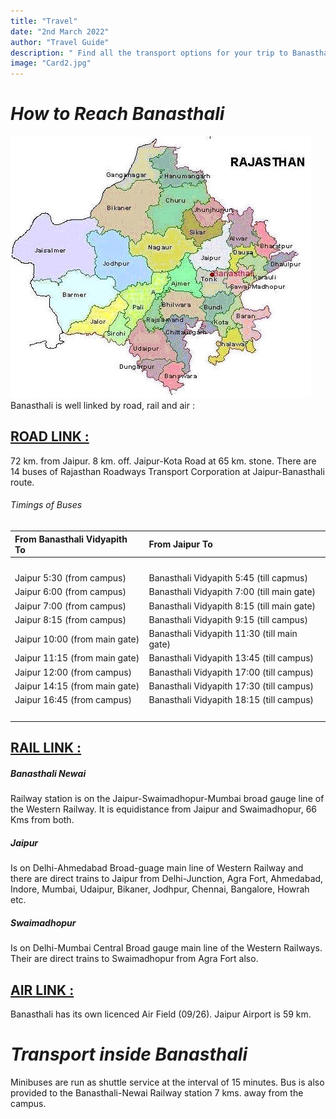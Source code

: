 ```yaml
---
title: "Travel"
date: "2nd March 2022"
author: "Travel Guide"
description: " Find all the transport options for your trip to Banasthali Vidyapith right here"
image: "Card2.jpg"
---
```


# _How to Reach Banasthali_

![This is an image](../../images/Card2.1.jpg)
Banasthali is well linked by road, rail and air :

## **[ROAD LINK :](http://www.banasthali.org/banasthali/wcms/en/home/lower-menu/how-to-reach-banasthali/road_map10.gif)**

72 km. from Jaipur. 8 km. off. Jaipur-Kota Road at 65 km. stone. There are 14 buses of Rajasthan Roadways Transport Corporation at Jaipur-Banasthali route.

#### <h6 className=" text-info"> Timings of Buses </h6>

| From Banasthali Vidyapith To  | From Jaipur To                              |
| :---------------------------- | :------------------------------------------ |
| <br />                        |                                             |
| Jaipur 5:30 (from campus)     | Banasthali Vidyapith 5:45 (till capmus)     |
| Jaipur 6:00 (from campus)     | Banasthali Vidyapith 7:00 (till main gate)  |
| Jaipur 7:00 (from campus)     | Banasthali Vidyapith 8:15 (till main gate)  |
| Jaipur 8:15 (from campus)     | Banasthali Vidyapith 9:15 (till campus)     |
| Jaipur 10:00 (from main gate) | Banasthali Vidyapith 11:30 (till main gate) |
| Jaipur 11:15 (from main gate) | Banasthali Vidyapith 13:45 (till campus)    |
| Jaipur 12:00 (from campus)    | Banasthali Vidyapith 17:00 (till campus)    |
| Jaipur 14:15 (from main gate) | Banasthali Vidyapith 17:30 (till campus)    |
| Jaipur 16:45 (from campus)    | Banasthali Vidyapith 18:15 (till campus)    |
| <br />                        |                                             |

## **[RAIL LINK :](http://www.banasthali.org/banasthali/wcms/en/home/lower-menu/how-to-reach-banasthali/rail_map1.gif)**

<h5 className="text-warning">Banasthali Newai</h5>
Railway station is on the Jaipur-Swaimadhopur-Mumbai broad gauge line of the Western Railway. It is equidistance from Jaipur and Swaimadhopur, 66 Kms from both.

<h5 className="text-warning">Jaipur</h5>
Is on Delhi-Ahmedabad Broad-guage main line of Western Railway and there are direct trains to Jaipur from Delhi-Junction, Agra Fort, Ahmedabad, Indore, Mumbai, Udaipur, Bikaner, Jodhpur, Chennai, Bangalore, Howrah etc.

<h5 className="text-warning">Swaimadhopur</h5>
Is on Delhi-Mumbai Central Broad gauge main line of the Western Railways. Their are direct trains to Swaimadhopur from Agra Fort also.

## **[AIR LINK :](http://www.banasthali.org/banasthali/wcms/en/home/lower-menu/how-to-reach-banasthali/air_map01.gif)**

Banasthali has its own licenced Air Field (09/26). Jaipur Airport is 59 km.

# _Transport inside Banasthali_

Minibuses are run as shuttle service at the interval of 15 minutes. Bus is also provided to the Banasthali-Newai Railway station 7 kms. away from the campus.
